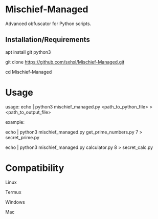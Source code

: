 # Mischief-Managed
Advanced obfuscator for Python scripts.

## Installation/Requirements
apt install git python3

git clone https://github.com/sxhxl/Mischief-Managed.git

cd Mischief-Managed

# Usage
usage:
echo | python3 mischief_managed.py <path_to_python_file> <n> > <path_to_output_file>

example:

echo | python3 mischief_managed.py get_prime_numbers.py 7 > secret_prime.py

echo | python3 mischief_managed.py calculator.py 8 > secret_calc.py

# Compatibility

Linux

Termux

Windows

Mac

